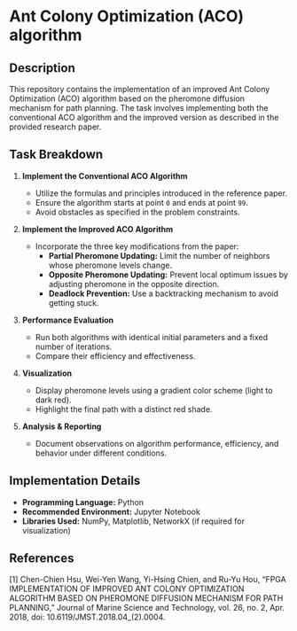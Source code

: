# Ant Colony Optimization (ACO) algorithm

## Description
This repository contains the implementation of an improved Ant Colony Optimization (ACO) algorithm based on the pheromone diffusion mechanism for path planning. The task involves implementing both the conventional ACO algorithm and the improved version as described in the provided research paper.

## Task Breakdown
1. **Implement the Conventional ACO Algorithm**
   - Utilize the formulas and principles introduced in the reference paper.
   - Ensure the algorithm starts at point `0` and ends at point `99`.
   - Avoid obstacles as specified in the problem constraints.

2. **Implement the Improved ACO Algorithm**
   - Incorporate the three key modifications from the paper:
     - **Partial Pheromone Updating:** Limit the number of neighbors whose pheromone levels change.
     - **Opposite Pheromone Updating:** Prevent local optimum issues by adjusting pheromone in the opposite direction.
     - **Deadlock Prevention:** Use a backtracking mechanism to avoid getting stuck.

3. **Performance Evaluation**
   - Run both algorithms with identical initial parameters and a fixed number of iterations.
   - Compare their efficiency and effectiveness.

4. **Visualization**
   - Display pheromone levels using a gradient color scheme (light to dark red).
   - Highlight the final path with a distinct red shade.

5. **Analysis & Reporting**
   - Document observations on algorithm performance, efficiency, and behavior under different conditions.

## Implementation Details
- **Programming Language:** Python
- **Recommended Environment:** Jupyter Notebook
- **Libraries Used:** NumPy, Matplotlib, NetworkX (if required for visualization)

## References
[1] Chen-Chien Hsu, Wei-Yen Wang, Yi-Hsing Chien, and Ru-Yu Hou, “FPGA IMPLEMENTATION OF IMPROVED ANT COLONY OPTIMIZATION ALGORITHM BASED ON PHEROMONE DIFFUSION MECHANISM FOR PATH PLANNING,” Journal of Marine Science and Technology, vol. 26, no. 2, Apr. 2018, doi: 10.6119/JMST.2018.04_(2).0004.
